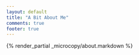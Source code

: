 ```yaml
---
layout: default
title: "A Bit About Me"
comments: true
footer: true
---
```


{% render_partial _microcopy/about.markdown %}